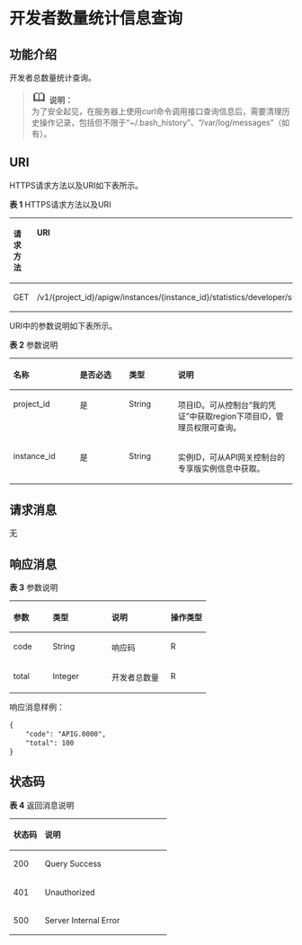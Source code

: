 # 开发者数量统计信息查询<a name="apig-pgapi-200220005"></a>

## 功能介绍<a name="section40237157"></a>

开发者总数量统计查询。

>![](public_sys-resources/icon-note.gif) **说明：**   
>为了安全起见，在服务器上使用curl命令调用接口查询信息后，需要清理历史操作记录，包括但不限于“\~/.bash\_history”、“/var/log/messages”（如有）。  

## URI<a name="section26590094"></a>

HTTPS请求方法以及URI如下表所示。

**表 1**  HTTPS请求方法以及URI

<a name="table5803581"></a>
<table><thead align="left"><tr id="row4909618"><th class="cellrowborder" valign="top" width="15.15%" id="mcps1.2.3.1.1"><p id="p62134781"><a name="p62134781"></a><a name="p62134781"></a>请求方法</p>
</th>
<th class="cellrowborder" valign="top" width="84.85000000000001%" id="mcps1.2.3.1.2"><p id="p66861340"><a name="p66861340"></a><a name="p66861340"></a>URI</p>
</th>
</tr>
</thead>
<tbody><tr id="row47059448"><td class="cellrowborder" valign="top" width="15.15%" headers="mcps1.2.3.1.1 "><p id="p53718904"><a name="p53718904"></a><a name="p53718904"></a>GET</p>
</td>
<td class="cellrowborder" valign="top" width="84.85000000000001%" headers="mcps1.2.3.1.2 "><p id="p56263940"><a name="p56263940"></a><a name="p56263940"></a>/v1/{project_id}/apigw/instances/{instance_id}/statistics/developer/summary</p>
</td>
</tr>
</tbody>
</table>

URI中的参数说明如下表所示。

**表 2**  参数说明

<a name="table38510415"></a>
<table><thead align="left"><tr id="row62423067"><th class="cellrowborder" valign="top" width="23.46765323467653%" id="mcps1.2.5.1.1"><p id="p23103637"><a name="p23103637"></a><a name="p23103637"></a>名称</p>
</th>
<th class="cellrowborder" valign="top" width="17.348265173482652%" id="mcps1.2.5.1.2"><p id="p59455291"><a name="p59455291"></a><a name="p59455291"></a>是否必选</p>
</th>
<th class="cellrowborder" valign="top" width="17.348265173482652%" id="mcps1.2.5.1.3"><p id="p51149303"><a name="p51149303"></a><a name="p51149303"></a>类型</p>
</th>
<th class="cellrowborder" valign="top" width="41.835816418358164%" id="mcps1.2.5.1.4"><p id="p49452846"><a name="p49452846"></a><a name="p49452846"></a>说明</p>
</th>
</tr>
</thead>
<tbody><tr id="row46257610"><td class="cellrowborder" valign="top" width="23.46765323467653%" headers="mcps1.2.5.1.1 "><p id="p55878963"><a name="p55878963"></a><a name="p55878963"></a>project_id</p>
</td>
<td class="cellrowborder" valign="top" width="17.348265173482652%" headers="mcps1.2.5.1.2 "><p id="p29902160"><a name="p29902160"></a><a name="p29902160"></a>是</p>
</td>
<td class="cellrowborder" valign="top" width="17.348265173482652%" headers="mcps1.2.5.1.3 "><p id="p6155914"><a name="p6155914"></a><a name="p6155914"></a>String</p>
</td>
<td class="cellrowborder" valign="top" width="41.835816418358164%" headers="mcps1.2.5.1.4 "><p id="p28867016"><a name="p28867016"></a><a name="p28867016"></a>项目ID。可从控制台“我的凭证”中获取region下项目ID，管理员权限可查询。</p>
</td>
</tr>
<tr id="row7809161535314"><td class="cellrowborder" valign="top" width="23.46765323467653%" headers="mcps1.2.5.1.1 "><p id="p1780913159538"><a name="p1780913159538"></a><a name="p1780913159538"></a>instance_id</p>
</td>
<td class="cellrowborder" valign="top" width="17.348265173482652%" headers="mcps1.2.5.1.2 "><p id="p9809215115310"><a name="p9809215115310"></a><a name="p9809215115310"></a>是</p>
</td>
<td class="cellrowborder" valign="top" width="17.348265173482652%" headers="mcps1.2.5.1.3 "><p id="p1280914152538"><a name="p1280914152538"></a><a name="p1280914152538"></a>String</p>
</td>
<td class="cellrowborder" valign="top" width="41.835816418358164%" headers="mcps1.2.5.1.4 "><p id="p1880914157537"><a name="p1880914157537"></a><a name="p1880914157537"></a>实例ID，可从API网关控制台的专享版实例信息中获取。</p>
</td>
</tr>
</tbody>
</table>

## 请求消息<a name="section37984255"></a>

无

## 响应消息<a name="section56825797"></a>

**表 3**  参数说明

<a name="table15405159"></a>
<table><thead align="left"><tr id="row4132425"><th class="cellrowborder" valign="top" width="20%" id="mcps1.2.5.1.1"><p id="p66290997"><a name="p66290997"></a><a name="p66290997"></a>参数</p>
</th>
<th class="cellrowborder" valign="top" width="30%" id="mcps1.2.5.1.2"><p id="p861637"><a name="p861637"></a><a name="p861637"></a>类型</p>
</th>
<th class="cellrowborder" valign="top" width="30%" id="mcps1.2.5.1.3"><p id="p2683745"><a name="p2683745"></a><a name="p2683745"></a>说明</p>
</th>
<th class="cellrowborder" valign="top" width="20%" id="mcps1.2.5.1.4"><p id="p16056818"><a name="p16056818"></a><a name="p16056818"></a>操作类型</p>
</th>
</tr>
</thead>
<tbody><tr id="row25533920"><td class="cellrowborder" valign="top" width="20%" headers="mcps1.2.5.1.1 "><p id="p54981650"><a name="p54981650"></a><a name="p54981650"></a>code</p>
</td>
<td class="cellrowborder" valign="top" width="30%" headers="mcps1.2.5.1.2 "><p id="p24328689"><a name="p24328689"></a><a name="p24328689"></a>String</p>
</td>
<td class="cellrowborder" valign="top" width="30%" headers="mcps1.2.5.1.3 "><p id="p24466788"><a name="p24466788"></a><a name="p24466788"></a>响应码</p>
</td>
<td class="cellrowborder" valign="top" width="20%" headers="mcps1.2.5.1.4 "><p id="p35652820"><a name="p35652820"></a><a name="p35652820"></a>R</p>
</td>
</tr>
<tr id="row52439926"><td class="cellrowborder" valign="top" width="20%" headers="mcps1.2.5.1.1 "><p id="p19775595"><a name="p19775595"></a><a name="p19775595"></a>total</p>
</td>
<td class="cellrowborder" valign="top" width="30%" headers="mcps1.2.5.1.2 "><p id="p58319377"><a name="p58319377"></a><a name="p58319377"></a>Integer</p>
</td>
<td class="cellrowborder" valign="top" width="30%" headers="mcps1.2.5.1.3 "><p id="p26249103"><a name="p26249103"></a><a name="p26249103"></a>开发者总数量</p>
</td>
<td class="cellrowborder" valign="top" width="20%" headers="mcps1.2.5.1.4 "><p id="p45802638"><a name="p45802638"></a><a name="p45802638"></a>R</p>
</td>
</tr>
</tbody>
</table>

响应消息样例：

```
{
	"code": "APIG.0000",
	"total": 100
}
```

## 状态码<a name="section6313977"></a>

**表 4**  返回消息说明

<a name="table8008179"></a>
<table><thead align="left"><tr id="row31994764"><th class="cellrowborder" valign="top" width="20%" id="mcps1.2.3.1.1"><p id="p41439074"><a name="p41439074"></a><a name="p41439074"></a>状态码</p>
</th>
<th class="cellrowborder" valign="top" width="80%" id="mcps1.2.3.1.2"><p id="p1121870"><a name="p1121870"></a><a name="p1121870"></a>说明</p>
</th>
</tr>
</thead>
<tbody><tr id="row294912419103"><td class="cellrowborder" valign="top" width="20%" headers="mcps1.2.3.1.1 "><p id="p293915421016"><a name="p293915421016"></a><a name="p293915421016"></a>200</p>
</td>
<td class="cellrowborder" valign="top" width="80%" headers="mcps1.2.3.1.2 "><p id="p139391431012"><a name="p139391431012"></a><a name="p139391431012"></a>Query Success</p>
</td>
</tr>
<tr id="row1194814491013"><td class="cellrowborder" valign="top" width="20%" headers="mcps1.2.3.1.1 "><p id="p24883304428"><a name="p24883304428"></a><a name="p24883304428"></a>401</p>
</td>
<td class="cellrowborder" valign="top" width="80%" headers="mcps1.2.3.1.2 "><p id="p1848810308429"><a name="p1848810308429"></a><a name="p1848810308429"></a>Unauthorized</p>
</td>
</tr>
<tr id="row9947144171018"><td class="cellrowborder" valign="top" width="20%" headers="mcps1.2.3.1.1 "><p id="p17488163014423"><a name="p17488163014423"></a><a name="p17488163014423"></a>500</p>
</td>
<td class="cellrowborder" valign="top" width="80%" headers="mcps1.2.3.1.2 "><p id="p048813014216"><a name="p048813014216"></a><a name="p048813014216"></a>Server Internal Error</p>
</td>
</tr>
</tbody>
</table>

